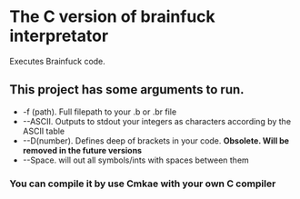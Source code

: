 # The C version of brainfuck interpretator

Executes Brainfuck code.

## This project has some arguments to run.

- -f (path). Full filepath to your .b or .br file
- --ASCII. Outputs to stdout your integers as characters according by the ASCII table
- --D(number). Defines deep of brackets in your code. **Obsolete. Will be removed in the future versions**
- --Space. will out all symbols/ints with spaces between them

### You can compile it by use Cmkae with your own C compiler
  